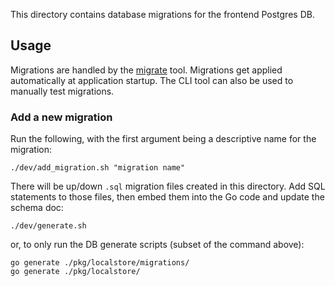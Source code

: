 This directory contains database migrations for the frontend Postgres DB.

## Usage 

Migrations are handled by the [migrate](https://github.com/mattes/migrate/tree/master/cli#installation) tool. Migrations get applied automatically at application startup. The CLI tool can also be used to manually test migrations.

### Add a new migration

Run the following, with the first argument being a descriptive name for the migration:

```
./dev/add_migration.sh "migration name"
```

There will be up/down `.sql` migration files created in this directory. Add SQL statements to those files, then embed them into the Go code and update the schema doc:

```
./dev/generate.sh
```

or, to only run the DB generate scripts (subset of the command above):

```
go generate ./pkg/localstore/migrations/
go generate ./pkg/localstore/
```
